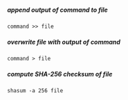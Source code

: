 ##### append output of command to file
```
command >> file
```

##### overwrite file with output of command
```
command > file
```

##### compute SHA-256 checksum of file
```
shasum -a 256 file
```
